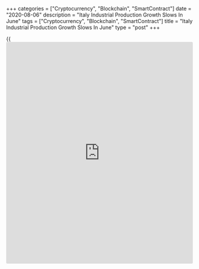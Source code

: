 +++
categories = ["Cryptocurrency", "Blockchain", "SmartContract"]
date = "2020-08-06"
description = "Italy Industrial Production Growth Slows In June"
tags = ["Cryptocurrency", "Blockchain", "SmartContract"]
title = "Italy Industrial Production Growth Slows In June"
type = "post"
+++

{{<iframe id="large-banner" src="https://www.bounty.group/#slide=26.0" width="100%" height="600" scrolling="no" style="border: 0px solid rgb(216, 221, 230); border-radius: 3px;">}}

Italy's industrial production rose in June, though at a much softer pace
than in May, figures published by the statistical office Istat showed on
Thursday.

Industrial production rose 8.2 percent month-on-month in June, after a
41.6 percent increase in May. Output was expected to rise 5.1 percent.

On a yearly basis, industrial output fell 13.7 percent in June,after a
20.5 percent decrease in the preceding month. Economists had forecast an
annual decline of 16.8 percent.

The unadjusted industrial production decreased 11.0 percent yearly in
June, following a 25.3 percent in the prior month.

Among all sectors, consumer goods production rose 9.8 percent monthly in
June. Output of intermediate and capital goods gained 9.0 percent and
8.1 percent, respectively.

Energy output grew only 2.1 percent.

For comments and feedback [contact](https://www.playgroundfx.com/contact/): editorial@rtt[news](https://www.letsplayfx.com/blog/forex-news-website/).com

[Economic News][1]

 **What parts of the world are seeing the best (and worst) economic
performances lately? Click[here][2] to check out our [Econ Scorecard][2]
and find out! See up-to-the-moment [ranking](https://www.playgroundfx.com/blog/crypto-exchange-ranking/)s for the best and worst
performers in [GDP][3], [unemployment rate][4], [inflation][5] and much
more.**

   1. www.rtt[news](https://www.letsplayfx.com/blog/forex-news-website/).com/Content/EconomicNews.aspx
   2. www.rtt[news](https://www.letsplayfx.com/blog/forex-news-website/).com/economic-scorecard/world-rank/retail-sales/highest-performance.aspx
   3. www.rtt[news](https://www.letsplayfx.com/blog/forex-news-website/).com/economic-scorecard/world-rank/GDP/highest-performance.aspx
   4. www.rtt[news](https://www.letsplayfx.com/blog/forex-news-website/).com/economic-scorecard/world-rank/unemployment-rate/lowest-performance.aspx
   5. www.rtt[news](https://www.letsplayfx.com/blog/forex-news-website/).com/economic-scorecard/world-rank/CPI/highest-performance.aspx